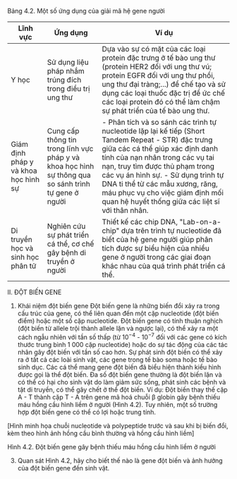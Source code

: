 Bảng 4.2. Một số ứng dụng của giải mã hệ gene người

Lĩnh vực | Ứng dụng | Ví dụ
--- | --- | ---
Y học | Sử dụng liệu pháp nhắm trúng đích trong điều trị ung thư | Dựa vào sự có mặt của các loại protein đặc trưng ở tế bào ung thư (protein HER2 đối với ung thư vú; protein EGFR đối với ung thư phổi, ung thư đại tràng;...) để chế tạo và sử dụng các loại thuốc đặc trị để ức chế các loại protein đó có thể làm chậm sự phát triển của tế bào ung thư.
Giám định pháp y và khoa học hình sự | Cung cấp thông tin trong lĩnh vực pháp y và khoa học hình sự thông qua so sánh trình tự gene ở người | - Phân tích và so sánh các trình tự nucleotide lặp lại kế tiếp (Short Tandem Repeat - STR) đặc trưng giữa các cá thể giúp xác định danh tính của nạn nhân trong các vụ tai nạn, truy tìm được thủ phạm trong các vụ án hình sự. - Sử dụng trình tự DNA ti thể từ các mẫu xương, răng, máu phục vụ cho việc giám định mối quan hệ huyết thống giữa các liệt sĩ với thân nhân.
Di truyền học và sinh học phân tử | Nghiên cứu sự phát triển cá thể, cơ chế gây bệnh di truyền ở người | Thiết kế các chip DNA, "Lab-on-a-chip" dựa trên trình tự nucleotide đã biết của hệ gene người giúp phân tích được sự biểu hiện của nhiều gene ở người trong các giai đoạn khác nhau của quá trình phát triển cá thể.

II. ĐỘT BIẾN GENE
1. Khái niệm đột biến gene
Đột biến gene là những biến đổi xảy ra trong cấu trúc của gene, có thể liên quan đến một cặp nucleotide (đột biến điểm) hoặc một số cặp nucleotide.
Đột biến gene có tính thuận nghịch (đột biến từ allele trội thành allele lặn và ngược lại), có thể xảy ra một cách ngẫu nhiên với tần số thấp (từ $10^{-4}$ - $10^{-7}$ đối với các gene có kích thước trung bình 1 000 cặp nucleotide) hoặc do sự tác động của các tác nhân gây đột biến với tần số cao hơn. Sự phát sinh đột biến có thể xảy ra ở tất cả các loài sinh vật, các gene trong tế bào soma hoặc tế bào sinh dục. Các cá thể mang gene đột biến đã biểu hiện thành kiểu hình được gọi là thể đột biến.
Đa số đột biến gene thường là đột biến lặn và có thể có hại cho sinh vật do làm giảm sức sống, phát sinh các bệnh và tật di truyền, có thể gây chết ở thể đột biến. Ví dụ: Đột biến thay thế cặp A - T thành cặp T - A trên gene mã hoá chuỗi β globin gây bệnh thiếu máu hồng cầu hình liềm ở người (Hình 4.2). Tuy nhiên, một số trường hợp đột biến gene có thể có lợi hoặc trung tính.

[Hình minh họa chuỗi nucleotide và polypeptide trước và sau khi bị biến đổi, kèm theo hình ảnh hồng cầu bình thường và hồng cầu hình liềm]

Hình 4.2. Đột biến gene gây bệnh thiếu máu hồng cầu hình liềm ở người

3. Quan sát Hình 4.2, hãy cho biết thế nào là gene đột biến và ảnh hưởng của đột biến gene đến sinh vật.